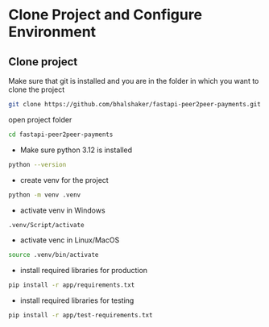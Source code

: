 # Clone Project and Configure Environment

## Clone project

Make sure that git is installed and you are in the folder in which you want to clone the project

```sh
git clone https://github.com/bhalshaker/fastapi-peer2peer-payments.git
```

open project folder
```sh
cd fastapi-peer2peer-payments
```

* Make sure python 3.12 is installed
```sh
python --version
```
* create venv for the project
```sh
python -m venv .venv
```

* activate venv in Windows
```sh
.venv/Script/activate
```
* activate venc in Linux/MacOS
```sh
source .venv/bin/activate
```
* install required libraries for production
```sh
pip install -r app/requirements.txt
```

* install required libraries for testing

```sh
pip install -r app/test-requirements.txt
```